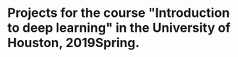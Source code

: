 #  Projects for the course "Introduction to deep learning" in the University of Houston, 2019Spring.
